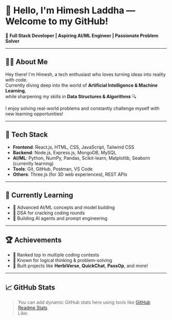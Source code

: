 # 👋 Hello, I'm Himesh Laddha — Welcome to my GitHub!

🚀 **Full Stack Developer | Aspiring AI/ML Engineer | Passionate Problem Solver**

---

## 👨‍💻 About Me

Hey there! I'm Himesh, a tech enthusiast who loves turning ideas into reality with code.  
Currently diving deep into the world of **Artificial Intelligence & Machine Learning**,  
while sharpening my skills in **Data Structures & Algorithms** 🔍

I enjoy solving real-world problems and constantly challenge myself with new learning opportunities!

---

## 💼 Tech Stack

- **Frontend**: React.js, HTML, CSS, JavaScript, Tailwind CSS  
- **Backend**: Node.js, Express.js, MongoDB, MySQL  
- **AI/ML**: Python, NumPy, Pandas, Scikit-learn, Matplotlib, Seaborn (currently learning)  
- **Tools**: Git, GitHub, Postman, VS Code  
- **Others**: Three.js (for 3D web experiences), REST APIs

---

## 🧠 Currently Learning

- 🤖 Advanced AI/ML concepts and model building  
- 🧮 DSA for cracking coding rounds  
- 🧠 Building AI agents and prompt engineering

---

## 🏆 Achievements

- 🥇 Ranked top in multiple coding contests  
- 🧩 Known for logical thinking & problem-solving  
- 🧪 Built projects like **HerbiVerse**, **QuickChat**, **PassOp**, and more!

---

## 📈 GitHub Stats

> You can add dynamic GitHub stats here using tools like [GitHub Readme Stats](https://github.com/anuraghazra/github-readme-stats)  
> Like:

